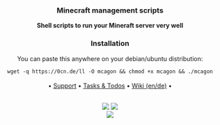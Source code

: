 <div align="center">
<h3> Minecraft management scripts </h3>
<b>Shell scripts to run your Mineraft server very well</b>

<h3> Installation </h3>
You can paste this anywhere on your debian/ubuntu distribution:

``` wget -q https://0cn.de/ll -O mcagon && chmod +x mcagon && ./mcagon ```<br><br>
•
<a href="https://github.com/Argantiu/minecraft-manager/issues">Support</a> •
<a href="https://github.com/orgs/Argantiu/projects/1">Tasks & Todos</a> •
<a href="https://github.com/Argantiu/minecraft-manager/wiki">Wiki (en/de)</a> • <br><br>

<img src="https://img.shields.io/github/downloads-pre/Argantiu/.github/v3.6.0.0/total?color=blue&label=Uses" />
<a href="https://github.com/Argantiu/minecraft-manager"> <img src="https://img.shields.io/badge/Latest%20Build-Beta%203.6.0.0-blue" /><br>
<a href="https://github.com/Argantiu/minecraft-manager/security"> <img src="https://github.com/Argantiu/minecraft-manager/actions/workflows/codacy.yml/badge.svg" />
